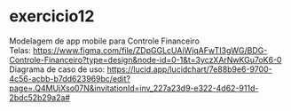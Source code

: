 # exercicio12
Modelagem de app mobile para Controle Financeiro <br>
Telas: https://www.figma.com/file/ZDpGGLcUAiWjqAFwTI3gWG/BDG-Controle-Financeiro?type=design&node-id=0-1&t=3yczXArNwKGu7oK6-0 <br>
Diagrama de caso de uso: https://lucid.app/lucidchart/7e88b9e6-9700-4c56-acbb-b7dd623969bc/edit?page=.Q4MUjXso07N&invitationId=inv_227a23d9-e322-4d62-911d-2bdc52b29a2a#

